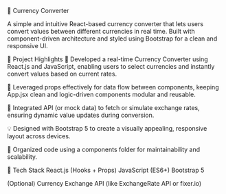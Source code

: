 💱 Currency Converter

A simple and intuitive React-based currency converter that lets users convert values between different currencies in real time. Built with component-driven architecture and styled using Bootstrap for a clean and responsive UI.

🚀 Project Highlights
📌 Developed a real-time Currency Converter using React.js and JavaScript, enabling users to select currencies and instantly convert values based on current rates.

🎯 Leveraged props effectively for data flow between components, keeping App.jsx clean and logic-driven components modular and reusable.

🔄 Integrated API (or mock data) to fetch or simulate exchange rates, ensuring dynamic value updates during conversion.

💡 Designed with Bootstrap 5 to create a visually appealing, responsive layout across devices.

🧩 Organized code using a components folder for maintainability and scalability.

🧪 Tech Stack
React.js (Hooks + Props)
JavaScript (ES6+)
Bootstrap 5

(Optional) Currency Exchange API (like ExchangeRate API or fixer.io)
